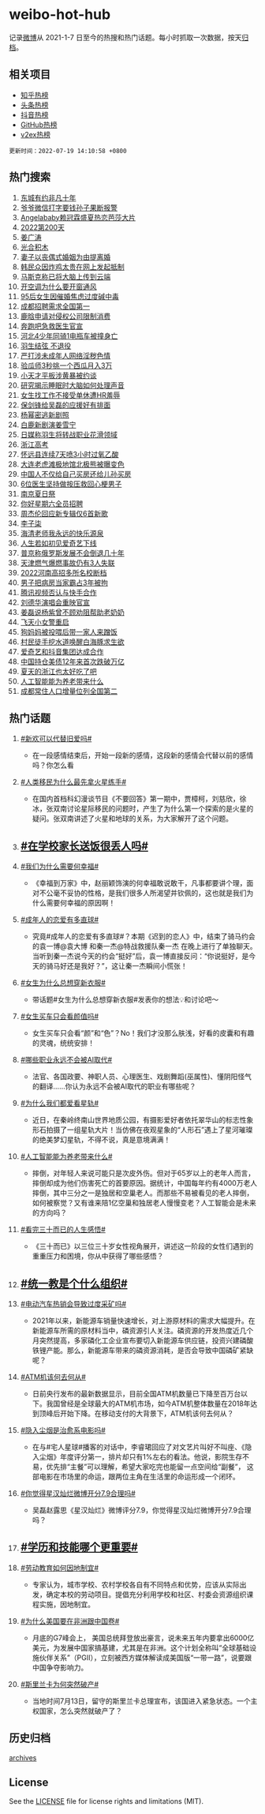 # weibo-hot-hub

记录[微博](https://www.weibo.com)从 2021-1-7 日至今的热搜和热门话题。每小时抓取一次数据，按天[归档](archives)。

## 相关项目

- [知乎热榜](https://github.com/lonnyzhang423/zhihu-hot-hub)
- [头条热榜](https://github.com/lonnyzhang423/toutiao-hot-hub)
- [抖音热榜](https://github.com/lonnyzhang423/douyin-hot-hub)
- [GitHub热榜](https://github.com/lonnyzhang423/github-hot-hub)
- [v2ex热榜](https://github.com/lonnyzhang423/v2ex-hot-hub)


`更新时间：2022-07-19 14:10:58 +0800`

## 热门搜索

1. [东城有约非凡十年](https://m.weibo.cn/search?containerid=100103type%3D1%26t%3D10%26q%3D%23%E4%B8%9C%E5%9F%8E%E6%9C%89%E7%BA%A6%E9%9D%9E%E5%87%A1%E5%8D%81%E5%B9%B4%23&stream_entry_id=51&isnewpage=1&extparam=seat%3D1%26pos%3D0%26cate%3D10103%26filter_type%3Drealtimehot%26dgr%3D0%26c_type%3D51%26display_time%3D1658211052%26pre_seqid%3D16582110528960993519&luicode=10000011&lfid=106003type%253D25%2526t%253D3%2526disable_hot%253D1%2526filter_type%253Drealtimehot)
1. [爷爷微信打字要钱孙子果断报警](https://m.weibo.cn/search?containerid=100103type%3D1%26t%3D10%26q%3D%23%E7%88%B7%E7%88%B7%E5%BE%AE%E4%BF%A1%E6%89%93%E5%AD%97%E8%A6%81%E9%92%B1%E5%AD%99%E5%AD%90%E6%9E%9C%E6%96%AD%E6%8A%A5%E8%AD%A6%23&stream_entry_id=31&isnewpage=1&extparam=seat%3D1%26pos%3D0%26realpos%3D1%26flag%3D2%26dgr%3D0%26c_type%3D31%26lcate%3D5001%26filter_type%3Drealtimehot%26cate%3D0%26display_time%3D1658211052%26pre_seqid%3D16582110528960993519&luicode=10000011&lfid=106003type%253D25%2526t%253D3%2526disable_hot%253D1%2526filter_type%253Drealtimehot)
1. [Angelababy赖冠霖盛夏热恋芭莎大片](https://m.weibo.cn/search?containerid=100103type%3D1%26t%3D10%26q%3DAngelababy%E8%B5%96%E5%86%A0%E9%9C%96%E7%9B%9B%E5%A4%8F%E7%83%AD%E6%81%8B%E8%8A%AD%E8%8E%8E%E5%A4%A7%E7%89%87&stream_entry_id=31&isnewpage=1&extparam=seat%3D1%26pos%3D1%26realpos%3D2%26flag%3D1%26dgr%3D0%26c_type%3D31%26lcate%3D5001%26filter_type%3Drealtimehot%26cate%3D0%26display_time%3D1658211052%26pre_seqid%3D16582110528960993519&luicode=10000011&lfid=106003type%253D25%2526t%253D3%2526disable_hot%253D1%2526filter_type%253Drealtimehot)
1. [2022第200天](https://m.weibo.cn/search?containerid=100103type%3D1%26t%3D10%26q%3D%232022%E7%AC%AC200%E5%A4%A9%23&stream_entry_id=31&isnewpage=1&extparam=seat%3D1%26pos%3D2%26realpos%3D3%26flag%3D16%26dgr%3D0%26c_type%3D31%26lcate%3D5001%26filter_type%3Drealtimehot%26cate%3D0%26display_time%3D1658211052%26pre_seqid%3D16582110528960993519&luicode=10000011&lfid=106003type%253D25%2526t%253D3%2526disable_hot%253D1%2526filter_type%253Drealtimehot)
1. [姜广涛](https://m.weibo.cn/search?containerid=100103type%3D1%26t%3D10%26q%3D%E5%A7%9C%E5%B9%BF%E6%B6%9B&stream_entry_id=31&isnewpage=1&extparam=seat%3D1%26pos%3D3%26realpos%3D4%26flag%3D1%26dgr%3D0%26c_type%3D31%26lcate%3D5001%26filter_type%3Drealtimehot%26cate%3D0%26display_time%3D1658211052%26pre_seqid%3D16582110528960993519&luicode=10000011&lfid=106003type%253D25%2526t%253D3%2526disable_hot%253D1%2526filter_type%253Drealtimehot)
1. [光合积木](https://m.weibo.cn/search?containerid=100103type%3D1%26t%3D10%26q%3D%E5%85%89%E5%90%88%E7%A7%AF%E6%9C%A8&stream_entry_id=31&isnewpage=1&extparam=seat%3D1%26pos%3D4%26realpos%3D5%26flag%3D1%26dgr%3D0%26c_type%3D31%26lcate%3D5001%26filter_type%3Drealtimehot%26cate%3D0%26display_time%3D1658211052%26pre_seqid%3D16582110528960993519&luicode=10000011&lfid=106003type%253D25%2526t%253D3%2526disable_hot%253D1%2526filter_type%253Drealtimehot)
1. [妻子以丧偶式婚姻为由提离婚](https://m.weibo.cn/search?containerid=100103type%3D1%26t%3D10%26q%3D%23%E5%A6%BB%E5%AD%90%E4%BB%A5%E4%B8%A7%E5%81%B6%E5%BC%8F%E5%A9%9A%E5%A7%BB%E4%B8%BA%E7%94%B1%E6%8F%90%E7%A6%BB%E5%A9%9A%23&stream_entry_id=31&isnewpage=1&extparam=seat%3D1%26pos%3D5%26realpos%3D6%26flag%3D0%26dgr%3D0%26c_type%3D31%26lcate%3D5001%26filter_type%3Drealtimehot%26cate%3D0%26display_time%3D1658211052%26pre_seqid%3D16582110528960993519&luicode=10000011&lfid=106003type%253D25%2526t%253D3%2526disable_hot%253D1%2526filter_type%253Drealtimehot)
1. [韩民众因炸鸡太贵在网上发起抵制](https://m.weibo.cn/search?containerid=100103type%3D1%26t%3D10%26q%3D%23%E9%9F%A9%E6%B0%91%E4%BC%97%E5%9B%A0%E7%82%B8%E9%B8%A1%E5%A4%AA%E8%B4%B5%E5%9C%A8%E7%BD%91%E4%B8%8A%E5%8F%91%E8%B5%B7%E6%8A%B5%E5%88%B6%23&stream_entry_id=31&isnewpage=1&extparam=seat%3D1%26pos%3D6%26realpos%3D7%26flag%3D0%26dgr%3D0%26c_type%3D31%26lcate%3D5001%26filter_type%3Drealtimehot%26cate%3D0%26display_time%3D1658211052%26pre_seqid%3D16582110528960993519&luicode=10000011&lfid=106003type%253D25%2526t%253D3%2526disable_hot%253D1%2526filter_type%253Drealtimehot)
1. [马斯克称已将大脑上传到云端](https://m.weibo.cn/search?containerid=100103type%3D1%26t%3D10%26q%3D%23%E9%A9%AC%E6%96%AF%E5%85%8B%E7%A7%B0%E5%B7%B2%E5%B0%86%E5%A4%A7%E8%84%91%E4%B8%8A%E4%BC%A0%E5%88%B0%E4%BA%91%E7%AB%AF%23&stream_entry_id=31&isnewpage=1&extparam=seat%3D1%26pos%3D7%26realpos%3D8%26flag%3D1%26dgr%3D0%26c_type%3D31%26lcate%3D5001%26filter_type%3Drealtimehot%26cate%3D0%26display_time%3D1658211052%26pre_seqid%3D16582110528960993519&luicode=10000011&lfid=106003type%253D25%2526t%253D3%2526disable_hot%253D1%2526filter_type%253Drealtimehot)
1. [开空调为什么要开窗通风](https://m.weibo.cn/search?containerid=100103type%3D1%26t%3D10%26q%3D%23%E5%BC%80%E7%A9%BA%E8%B0%83%E4%B8%BA%E4%BB%80%E4%B9%88%E8%A6%81%E5%BC%80%E7%AA%97%E9%80%9A%E9%A3%8E%23&stream_entry_id=31&isnewpage=1&extparam=seat%3D1%26pos%3D8%26realpos%3D9%26flag%3D0%26dgr%3D0%26c_type%3D31%26lcate%3D5001%26filter_type%3Drealtimehot%26cate%3D0%26display_time%3D1658211052%26pre_seqid%3D16582110528960993519&luicode=10000011&lfid=106003type%253D25%2526t%253D3%2526disable_hot%253D1%2526filter_type%253Drealtimehot)
1. [95后女生因催婚焦虑过度碱中毒](https://m.weibo.cn/search?containerid=100103type%3D1%26t%3D10%26q%3D%2395%E5%90%8E%E5%A5%B3%E7%94%9F%E5%9B%A0%E5%82%AC%E5%A9%9A%E7%84%A6%E8%99%91%E8%BF%87%E5%BA%A6%E7%A2%B1%E4%B8%AD%E6%AF%92%23&stream_entry_id=31&isnewpage=1&extparam=seat%3D1%26pos%3D9%26realpos%3D10%26flag%3D0%26dgr%3D0%26c_type%3D31%26lcate%3D5001%26filter_type%3Drealtimehot%26cate%3D0%26display_time%3D1658211052%26pre_seqid%3D16582110528960993519&luicode=10000011&lfid=106003type%253D25%2526t%253D3%2526disable_hot%253D1%2526filter_type%253Drealtimehot)
1. [成都招聘需求全国第一](https://m.weibo.cn/search?containerid=100103type%3D1%26t%3D10%26q%3D%23%E6%88%90%E9%83%BD%E6%8B%9B%E8%81%98%E9%9C%80%E6%B1%82%E5%85%A8%E5%9B%BD%E7%AC%AC%E4%B8%80%23&stream_entry_id=31&isnewpage=1&extparam=seat%3D1%26pos%3D10%26realpos%3D11%26flag%3D1%26dgr%3D0%26c_type%3D31%26lcate%3D5001%26filter_type%3Drealtimehot%26cate%3D0%26display_time%3D1658211052%26pre_seqid%3D16582110528960993519&luicode=10000011&lfid=106003type%253D25%2526t%253D3%2526disable_hot%253D1%2526filter_type%253Drealtimehot)
1. [鹿晗申请对侵权公司限制消费](https://m.weibo.cn/search?containerid=100103type%3D1%26t%3D10%26q%3D%23%E9%B9%BF%E6%99%97%E7%94%B3%E8%AF%B7%E5%AF%B9%E4%BE%B5%E6%9D%83%E5%85%AC%E5%8F%B8%E9%99%90%E5%88%B6%E6%B6%88%E8%B4%B9%23&stream_entry_id=31&isnewpage=1&extparam=seat%3D1%26pos%3D11%26realpos%3D12%26flag%3D1%26dgr%3D0%26c_type%3D31%26lcate%3D5001%26filter_type%3Drealtimehot%26cate%3D0%26display_time%3D1658211052%26pre_seqid%3D16582110528960993519&luicode=10000011&lfid=106003type%253D25%2526t%253D3%2526disable_hot%253D1%2526filter_type%253Drealtimehot)
1. [奔跑吧急救医生官宣](https://m.weibo.cn/search?containerid=100103type%3D1%26t%3D10%26q%3D%23%E5%A5%94%E8%B7%91%E5%90%A7%E6%80%A5%E6%95%91%E5%8C%BB%E7%94%9F%E5%AE%98%E5%AE%A3%23&stream_entry_id=31&isnewpage=1&extparam=seat%3D1%26pos%3D12%26realpos%3D13%26flag%3D0%26dgr%3D0%26c_type%3D31%26lcate%3D5001%26filter_type%3Drealtimehot%26cate%3D0%26display_time%3D1658211052%26pre_seqid%3D16582110528960993519&luicode=10000011&lfid=106003type%253D25%2526t%253D3%2526disable_hot%253D1%2526filter_type%253Drealtimehot)
1. [河北4少年同骑1电瓶车被撞身亡](https://m.weibo.cn/search?containerid=100103type%3D1%26t%3D10%26q%3D%23%E6%B2%B3%E5%8C%974%E5%B0%91%E5%B9%B4%E5%90%8C%E9%AA%911%E7%94%B5%E7%93%B6%E8%BD%A6%E8%A2%AB%E6%92%9E%E8%BA%AB%E4%BA%A1%23&stream_entry_id=31&isnewpage=1&extparam=seat%3D1%26pos%3D13%26realpos%3D14%26flag%3D0%26dgr%3D0%26c_type%3D31%26lcate%3D5001%26filter_type%3Drealtimehot%26cate%3D0%26display_time%3D1658211052%26pre_seqid%3D16582110528960993519&luicode=10000011&lfid=106003type%253D25%2526t%253D3%2526disable_hot%253D1%2526filter_type%253Drealtimehot)
1. [羽生结弦 不退役](https://m.weibo.cn/search?containerid=100103type%3D1%26t%3D10%26q%3D%E7%BE%BD%E7%94%9F%E7%BB%93%E5%BC%A6+%E4%B8%8D%E9%80%80%E5%BD%B9&stream_entry_id=31&isnewpage=1&extparam=seat%3D1%26pos%3D14%26realpos%3D15%26flag%3D0%26dgr%3D0%26c_type%3D31%26lcate%3D5001%26filter_type%3Drealtimehot%26cate%3D0%26display_time%3D1658211052%26pre_seqid%3D16582110528960993519&luicode=10000011&lfid=106003type%253D25%2526t%253D3%2526disable_hot%253D1%2526filter_type%253Drealtimehot)
1. [严打涉未成年人网络淫秽色情](https://m.weibo.cn/search?containerid=100103type%3D1%26t%3D10%26q%3D%23%E4%B8%A5%E6%89%93%E6%B6%89%E6%9C%AA%E6%88%90%E5%B9%B4%E4%BA%BA%E7%BD%91%E7%BB%9C%E6%B7%AB%E7%A7%BD%E8%89%B2%E6%83%85%23&stream_entry_id=31&isnewpage=1&extparam=seat%3D1%26pos%3D15%26realpos%3D16%26flag%3D1%26dgr%3D0%26c_type%3D31%26lcate%3D5001%26filter_type%3Drealtimehot%26cate%3D0%26display_time%3D1658211052%26pre_seqid%3D16582110528960993519&luicode=10000011&lfid=106003type%253D25%2526t%253D3%2526disable_hot%253D1%2526filter_type%253Drealtimehot)
1. [验瓜师3秒挑一个西瓜月入3万](https://m.weibo.cn/search?containerid=100103type%3D1%26t%3D10%26q%3D%23%E9%AA%8C%E7%93%9C%E5%B8%883%E7%A7%92%E6%8C%91%E4%B8%80%E4%B8%AA%E8%A5%BF%E7%93%9C%E6%9C%88%E5%85%A53%E4%B8%87%23&stream_entry_id=31&isnewpage=1&extparam=seat%3D1%26pos%3D16%26realpos%3D17%26flag%3D0%26dgr%3D0%26c_type%3D31%26lcate%3D5001%26filter_type%3Drealtimehot%26cate%3D0%26display_time%3D1658211052%26pre_seqid%3D16582110528960993519&luicode=10000011&lfid=106003type%253D25%2526t%253D3%2526disable_hot%253D1%2526filter_type%253Drealtimehot)
1. [小天才平板涉黄暴被约谈](https://m.weibo.cn/search?containerid=100103type%3D1%26t%3D10%26q%3D%23%E5%B0%8F%E5%A4%A9%E6%89%8D%E5%B9%B3%E6%9D%BF%E6%B6%89%E9%BB%84%E6%9A%B4%E8%A2%AB%E7%BA%A6%E8%B0%88%23&stream_entry_id=31&isnewpage=1&extparam=seat%3D1%26pos%3D17%26realpos%3D18%26flag%3D0%26dgr%3D0%26c_type%3D31%26lcate%3D5001%26filter_type%3Drealtimehot%26cate%3D0%26display_time%3D1658211052%26pre_seqid%3D16582110528960993519&luicode=10000011&lfid=106003type%253D25%2526t%253D3%2526disable_hot%253D1%2526filter_type%253Drealtimehot)
1. [研究揭示睡眠时大脑如何处理声音](https://m.weibo.cn/search?containerid=100103type%3D1%26t%3D10%26q%3D%23%E7%A0%94%E7%A9%B6%E6%8F%AD%E7%A4%BA%E7%9D%A1%E7%9C%A0%E6%97%B6%E5%A4%A7%E8%84%91%E5%A6%82%E4%BD%95%E5%A4%84%E7%90%86%E5%A3%B0%E9%9F%B3%23&stream_entry_id=31&isnewpage=1&extparam=seat%3D1%26pos%3D18%26realpos%3D19%26flag%3D1%26dgr%3D0%26c_type%3D31%26lcate%3D5001%26filter_type%3Drealtimehot%26cate%3D0%26display_time%3D1658211052%26pre_seqid%3D16582110528960993519&luicode=10000011&lfid=106003type%253D25%2526t%253D3%2526disable_hot%253D1%2526filter_type%253Drealtimehot)
1. [女生找工作不接受单休遭HR羞辱](https://m.weibo.cn/search?containerid=100103type%3D1%26t%3D10%26q%3D%23%E5%A5%B3%E7%94%9F%E6%89%BE%E5%B7%A5%E4%BD%9C%E4%B8%8D%E6%8E%A5%E5%8F%97%E5%8D%95%E4%BC%91%E9%81%ADHR%E7%BE%9E%E8%BE%B1%23&stream_entry_id=31&isnewpage=1&extparam=seat%3D1%26pos%3D19%26realpos%3D20%26flag%3D0%26dgr%3D0%26c_type%3D31%26lcate%3D5001%26filter_type%3Drealtimehot%26cate%3D0%26display_time%3D1658211052%26pre_seqid%3D16582110528960993519&luicode=10000011&lfid=106003type%253D25%2526t%253D3%2526disable_hot%253D1%2526filter_type%253Drealtimehot)
1. [保剑锋给吴磊的应援好有排面](https://m.weibo.cn/search?containerid=100103type%3D1%26t%3D10%26q%3D%23%E4%BF%9D%E5%89%91%E9%94%8B%E7%BB%99%E5%90%B4%E7%A3%8A%E7%9A%84%E5%BA%94%E6%8F%B4%E5%A5%BD%E6%9C%89%E6%8E%92%E9%9D%A2%23&stream_entry_id=31&isnewpage=1&extparam=seat%3D1%26pos%3D20%26realpos%3D21%26flag%3D1%26dgr%3D0%26c_type%3D31%26lcate%3D5001%26filter_type%3Drealtimehot%26cate%3D0%26display_time%3D1658211052%26pre_seqid%3D16582110528960993519&luicode=10000011&lfid=106003type%253D25%2526t%253D3%2526disable_hot%253D1%2526filter_type%253Drealtimehot)
1. [杨幂密逃新剧照](https://m.weibo.cn/search?containerid=100103type%3D1%26t%3D10%26q%3D%23%E6%9D%A8%E5%B9%82%E5%AF%86%E9%80%83%E6%96%B0%E5%89%A7%E7%85%A7%23&stream_entry_id=31&isnewpage=1&extparam=seat%3D1%26pos%3D21%26realpos%3D22%26flag%3D1%26dgr%3D0%26c_type%3D31%26lcate%3D5001%26filter_type%3Drealtimehot%26cate%3D0%26display_time%3D1658211052%26pre_seqid%3D16582110528960993519&luicode=10000011&lfid=106003type%253D25%2526t%253D3%2526disable_hot%253D1%2526filter_type%253Drealtimehot)
1. [白鹿新剧演姜雪宁](https://m.weibo.cn/search?containerid=100103type%3D1%26t%3D10%26q%3D%23%E7%99%BD%E9%B9%BF%E6%96%B0%E5%89%A7%E6%BC%94%E5%A7%9C%E9%9B%AA%E5%AE%81%23&stream_entry_id=31&isnewpage=1&extparam=seat%3D1%26pos%3D22%26realpos%3D23%26flag%3D0%26dgr%3D0%26c_type%3D31%26lcate%3D5001%26filter_type%3Drealtimehot%26cate%3D0%26display_time%3D1658211052%26pre_seqid%3D16582110528960993519&luicode=10000011&lfid=106003type%253D25%2526t%253D3%2526disable_hot%253D1%2526filter_type%253Drealtimehot)
1. [日媒称羽生将转战职业花滑领域](https://m.weibo.cn/search?containerid=100103type%3D1%26t%3D10%26q%3D%23%E6%97%A5%E5%AA%92%E7%A7%B0%E7%BE%BD%E7%94%9F%E5%B0%86%E8%BD%AC%E6%88%98%E8%81%8C%E4%B8%9A%E8%8A%B1%E6%BB%91%E9%A2%86%E5%9F%9F%23&stream_entry_id=31&isnewpage=1&extparam=seat%3D1%26pos%3D23%26realpos%3D24%26flag%3D0%26dgr%3D0%26c_type%3D31%26lcate%3D5001%26filter_type%3Drealtimehot%26cate%3D0%26display_time%3D1658211052%26pre_seqid%3D16582110528960993519&luicode=10000011&lfid=106003type%253D25%2526t%253D3%2526disable_hot%253D1%2526filter_type%253Drealtimehot)
1. [浙江高考](https://m.weibo.cn/search?containerid=100103type%3D1%26t%3D10%26q%3D%E6%B5%99%E6%B1%9F%E9%AB%98%E8%80%83&stream_entry_id=31&isnewpage=1&extparam=seat%3D1%26pos%3D24%26realpos%3D25%26flag%3D0%26dgr%3D0%26c_type%3D31%26lcate%3D5001%26filter_type%3Drealtimehot%26cate%3D0%26display_time%3D1658211052%26pre_seqid%3D16582110528960993519&luicode=10000011&lfid=106003type%253D25%2526t%253D3%2526disable_hot%253D1%2526filter_type%253Drealtimehot)
1. [怀远县连续7天喷3小时过氧乙酸](https://m.weibo.cn/search?containerid=100103type%3D1%26t%3D10%26q%3D%23%E6%80%80%E8%BF%9C%E5%8E%BF%E8%BF%9E%E7%BB%AD7%E5%A4%A9%E5%96%B73%E5%B0%8F%E6%97%B6%E8%BF%87%E6%B0%A7%E4%B9%99%E9%85%B8%23&stream_entry_id=31&isnewpage=1&extparam=seat%3D1%26pos%3D25%26realpos%3D26%26flag%3D0%26dgr%3D0%26c_type%3D31%26lcate%3D5001%26filter_type%3Drealtimehot%26cate%3D0%26display_time%3D1658211052%26pre_seqid%3D16582110528960993519&luicode=10000011&lfid=106003type%253D25%2526t%253D3%2526disable_hot%253D1%2526filter_type%253Drealtimehot)
1. [大连老虎滩极地馆北极熊被曝变色](https://m.weibo.cn/search?containerid=100103type%3D1%26t%3D10%26q%3D%23%E5%A4%A7%E8%BF%9E%E8%80%81%E8%99%8E%E6%BB%A9%E6%9E%81%E5%9C%B0%E9%A6%86%E5%8C%97%E6%9E%81%E7%86%8A%E8%A2%AB%E6%9B%9D%E5%8F%98%E8%89%B2%23&stream_entry_id=31&isnewpage=1&extparam=seat%3D1%26pos%3D26%26realpos%3D27%26flag%3D1%26dgr%3D0%26c_type%3D31%26lcate%3D5001%26filter_type%3Drealtimehot%26cate%3D0%26display_time%3D1658211052%26pre_seqid%3D16582110528960993519&luicode=10000011&lfid=106003type%253D25%2526t%253D3%2526disable_hot%253D1%2526filter_type%253Drealtimehot)
1. [中国人不仅给自己买房还给儿孙买房](https://m.weibo.cn/search?containerid=100103type%3D1%26t%3D10%26q%3D%23%E4%B8%AD%E5%9B%BD%E4%BA%BA%E4%B8%8D%E4%BB%85%E7%BB%99%E8%87%AA%E5%B7%B1%E4%B9%B0%E6%88%BF%E8%BF%98%E7%BB%99%E5%84%BF%E5%AD%99%E4%B9%B0%E6%88%BF%23&stream_entry_id=31&isnewpage=1&extparam=seat%3D1%26pos%3D27%26realpos%3D28%26flag%3D0%26dgr%3D0%26c_type%3D31%26lcate%3D5001%26filter_type%3Drealtimehot%26cate%3D0%26display_time%3D1658211052%26pre_seqid%3D16582110528960993519&luicode=10000011&lfid=106003type%253D25%2526t%253D3%2526disable_hot%253D1%2526filter_type%253Drealtimehot)
1. [6位医生坚持做按压救回心梗男子](https://m.weibo.cn/search?containerid=100103type%3D1%26t%3D10%26q%3D%236%E4%BD%8D%E5%8C%BB%E7%94%9F%E5%9D%9A%E6%8C%81%E5%81%9A%E6%8C%89%E5%8E%8B%E6%95%91%E5%9B%9E%E5%BF%83%E6%A2%97%E7%94%B7%E5%AD%90%23&stream_entry_id=31&isnewpage=1&extparam=seat%3D1%26pos%3D28%26realpos%3D29%26flag%3D1%26dgr%3D0%26c_type%3D31%26lcate%3D5001%26filter_type%3Drealtimehot%26cate%3D0%26display_time%3D1658211052%26pre_seqid%3D16582110528960993519&luicode=10000011&lfid=106003type%253D25%2526t%253D3%2526disable_hot%253D1%2526filter_type%253Drealtimehot)
1. [南京夏日祭](https://m.weibo.cn/search?containerid=100103type%3D1%26t%3D10%26q%3D%E5%8D%97%E4%BA%AC%E5%A4%8F%E6%97%A5%E7%A5%AD&stream_entry_id=31&isnewpage=1&extparam=seat%3D1%26pos%3D29%26realpos%3D30%26flag%3D0%26dgr%3D0%26c_type%3D31%26lcate%3D5001%26filter_type%3Drealtimehot%26cate%3D0%26display_time%3D1658211052%26pre_seqid%3D16582110528960993519&luicode=10000011&lfid=106003type%253D25%2526t%253D3%2526disable_hot%253D1%2526filter_type%253Drealtimehot)
1. [你好星期六全员招聘](https://m.weibo.cn/search?containerid=100103type%3D1%26t%3D10%26q%3D%23%E4%BD%A0%E5%A5%BD%E6%98%9F%E6%9C%9F%E5%85%AD%E5%85%A8%E5%91%98%E6%8B%9B%E8%81%98%23&stream_entry_id=31&isnewpage=1&extparam=seat%3D1%26pos%3D30%26realpos%3D31%26flag%3D1%26dgr%3D0%26c_type%3D31%26lcate%3D5001%26filter_type%3Drealtimehot%26cate%3D0%26display_time%3D1658211052%26pre_seqid%3D16582110528960993519&luicode=10000011&lfid=106003type%253D25%2526t%253D3%2526disable_hot%253D1%2526filter_type%253Drealtimehot)
1. [周杰伦回应新专辑仅6首新歌](https://m.weibo.cn/search?containerid=100103type%3D1%26t%3D10%26q%3D%23%E5%91%A8%E6%9D%B0%E4%BC%A6%E5%9B%9E%E5%BA%94%E6%96%B0%E4%B8%93%E8%BE%91%E4%BB%856%E9%A6%96%E6%96%B0%E6%AD%8C%23&stream_entry_id=31&isnewpage=1&extparam=seat%3D1%26pos%3D31%26realpos%3D32%26flag%3D0%26dgr%3D0%26c_type%3D31%26lcate%3D5001%26filter_type%3Drealtimehot%26cate%3D0%26display_time%3D1658211052%26pre_seqid%3D16582110528960993519&luicode=10000011&lfid=106003type%253D25%2526t%253D3%2526disable_hot%253D1%2526filter_type%253Drealtimehot)
1. [李子柒](https://m.weibo.cn/search?containerid=100103type%3D1%26t%3D10%26q%3D%E6%9D%8E%E5%AD%90%E6%9F%92&stream_entry_id=31&isnewpage=1&extparam=seat%3D1%26pos%3D32%26realpos%3D33%26flag%3D0%26dgr%3D0%26c_type%3D31%26lcate%3D5001%26filter_type%3Drealtimehot%26cate%3D0%26display_time%3D1658211052%26pre_seqid%3D16582110528960993519&luicode=10000011&lfid=106003type%253D25%2526t%253D3%2526disable_hot%253D1%2526filter_type%253Drealtimehot)
1. [海清老师我永远的快乐源泉](https://m.weibo.cn/search?containerid=100103type%3D1%26t%3D10%26q%3D%23%E6%B5%B7%E6%B8%85%E8%80%81%E5%B8%88%E6%88%91%E6%B0%B8%E8%BF%9C%E7%9A%84%E5%BF%AB%E4%B9%90%E6%BA%90%E6%B3%89%23&stream_entry_id=31&isnewpage=1&extparam=seat%3D1%26pos%3D33%26realpos%3D34%26flag%3D0%26dgr%3D0%26c_type%3D31%26lcate%3D5001%26filter_type%3Drealtimehot%26cate%3D0%26display_time%3D1658211052%26pre_seqid%3D16582110528960993519&luicode=10000011&lfid=106003type%253D25%2526t%253D3%2526disable_hot%253D1%2526filter_type%253Drealtimehot)
1. [人生若如初见爱奇艺下线](https://m.weibo.cn/search?containerid=100103type%3D1%26t%3D10%26q%3D%23%E4%BA%BA%E7%94%9F%E8%8B%A5%E5%A6%82%E5%88%9D%E8%A7%81%E7%88%B1%E5%A5%87%E8%89%BA%E4%B8%8B%E7%BA%BF%23&stream_entry_id=31&isnewpage=1&extparam=seat%3D1%26pos%3D34%26realpos%3D35%26flag%3D0%26dgr%3D0%26c_type%3D31%26lcate%3D5001%26filter_type%3Drealtimehot%26cate%3D0%26display_time%3D1658211052%26pre_seqid%3D16582110528960993519&luicode=10000011&lfid=106003type%253D25%2526t%253D3%2526disable_hot%253D1%2526filter_type%253Drealtimehot)
1. [普京称俄罗斯发展不会倒退几十年](https://m.weibo.cn/search?containerid=100103type%3D1%26t%3D10%26q%3D%23%E6%99%AE%E4%BA%AC%E7%A7%B0%E4%BF%84%E7%BD%97%E6%96%AF%E5%8F%91%E5%B1%95%E4%B8%8D%E4%BC%9A%E5%80%92%E9%80%80%E5%87%A0%E5%8D%81%E5%B9%B4%23&stream_entry_id=31&isnewpage=1&extparam=seat%3D1%26pos%3D35%26realpos%3D36%26flag%3D1%26dgr%3D0%26c_type%3D31%26lcate%3D5001%26filter_type%3Drealtimehot%26cate%3D0%26display_time%3D1658211052%26pre_seqid%3D16582110528960993519&luicode=10000011&lfid=106003type%253D25%2526t%253D3%2526disable_hot%253D1%2526filter_type%253Drealtimehot)
1. [天津燃气爆燃事故仍有3人失联](https://m.weibo.cn/search?containerid=100103type%3D1%26t%3D10%26q%3D%23%E5%A4%A9%E6%B4%A5%E7%87%83%E6%B0%94%E7%88%86%E7%87%83%E4%BA%8B%E6%95%85%E4%BB%8D%E6%9C%893%E4%BA%BA%E5%A4%B1%E8%81%94%23&stream_entry_id=31&isnewpage=1&extparam=seat%3D1%26pos%3D36%26realpos%3D37%26flag%3D1%26dgr%3D0%26c_type%3D31%26lcate%3D5001%26filter_type%3Drealtimehot%26cate%3D0%26display_time%3D1658211052%26pre_seqid%3D16582110528960993519&luicode=10000011&lfid=106003type%253D25%2526t%253D3%2526disable_hot%253D1%2526filter_type%253Drealtimehot)
1. [2022河南高招多所名校断档](https://m.weibo.cn/search?containerid=100103type%3D1%26t%3D10%26q%3D%232022%E6%B2%B3%E5%8D%97%E9%AB%98%E6%8B%9B%E5%A4%9A%E6%89%80%E5%90%8D%E6%A0%A1%E6%96%AD%E6%A1%A3%23&stream_entry_id=31&isnewpage=1&extparam=seat%3D1%26pos%3D37%26realpos%3D38%26flag%3D1%26dgr%3D0%26c_type%3D31%26lcate%3D5001%26filter_type%3Drealtimehot%26cate%3D0%26display_time%3D1658211052%26pre_seqid%3D16582110528960993519&luicode=10000011&lfid=106003type%253D25%2526t%253D3%2526disable_hot%253D1%2526filter_type%253Drealtimehot)
1. [男子把病房当家霸占3年被拘](https://m.weibo.cn/search?containerid=100103type%3D1%26t%3D10%26q%3D%23%E7%94%B7%E5%AD%90%E6%8A%8A%E7%97%85%E6%88%BF%E5%BD%93%E5%AE%B6%E9%9C%B8%E5%8D%A03%E5%B9%B4%E8%A2%AB%E6%8B%98%23&stream_entry_id=31&isnewpage=1&extparam=seat%3D1%26pos%3D38%26realpos%3D39%26flag%3D0%26dgr%3D0%26c_type%3D31%26lcate%3D5001%26filter_type%3Drealtimehot%26cate%3D0%26display_time%3D1658211052%26pre_seqid%3D16582110528960993519&luicode=10000011&lfid=106003type%253D25%2526t%253D3%2526disable_hot%253D1%2526filter_type%253Drealtimehot)
1. [腾讯视频否认与快手合作](https://m.weibo.cn/search?containerid=100103type%3D1%26t%3D10%26q%3D%23%E8%85%BE%E8%AE%AF%E8%A7%86%E9%A2%91%E5%90%A6%E8%AE%A4%E4%B8%8E%E5%BF%AB%E6%89%8B%E5%90%88%E4%BD%9C%23&stream_entry_id=31&isnewpage=1&extparam=seat%3D1%26pos%3D39%26realpos%3D40%26flag%3D1%26dgr%3D0%26c_type%3D31%26lcate%3D5001%26filter_type%3Drealtimehot%26cate%3D0%26display_time%3D1658211052%26pre_seqid%3D16582110528960993519&luicode=10000011&lfid=106003type%253D25%2526t%253D3%2526disable_hot%253D1%2526filter_type%253Drealtimehot)
1. [刘德华演唱会重映官宣](https://m.weibo.cn/search?containerid=100103type%3D1%26t%3D10%26q%3D%23%E5%88%98%E5%BE%B7%E5%8D%8E%E6%BC%94%E5%94%B1%E4%BC%9A%E9%87%8D%E6%98%A0%E5%AE%98%E5%AE%A3%23&stream_entry_id=31&isnewpage=1&extparam=seat%3D1%26pos%3D40%26realpos%3D41%26flag%3D1%26dgr%3D0%26c_type%3D31%26lcate%3D5001%26filter_type%3Drealtimehot%26cate%3D0%26display_time%3D1658211052%26pre_seqid%3D16582110528960993519&luicode=10000011&lfid=106003type%253D25%2526t%253D3%2526disable_hot%253D1%2526filter_type%253Drealtimehot)
1. [姜磊说杨紫曾不顾劝阻帮助老奶奶](https://m.weibo.cn/search?containerid=100103type%3D1%26t%3D10%26q%3D%23%E5%A7%9C%E7%A3%8A%E8%AF%B4%E6%9D%A8%E7%B4%AB%E6%9B%BE%E4%B8%8D%E9%A1%BE%E5%8A%9D%E9%98%BB%E5%B8%AE%E5%8A%A9%E8%80%81%E5%A5%B6%E5%A5%B6%23&stream_entry_id=31&isnewpage=1&extparam=seat%3D1%26pos%3D41%26realpos%3D42%26flag%3D0%26dgr%3D0%26c_type%3D31%26lcate%3D5001%26filter_type%3Drealtimehot%26cate%3D0%26display_time%3D1658211052%26pre_seqid%3D16582110528960993519&luicode=10000011&lfid=106003type%253D25%2526t%253D3%2526disable_hot%253D1%2526filter_type%253Drealtimehot)
1. [飞天小女警重启](https://m.weibo.cn/search?containerid=100103type%3D1%26t%3D10%26q%3D%23%E9%A3%9E%E5%A4%A9%E5%B0%8F%E5%A5%B3%E8%AD%A6%E9%87%8D%E5%90%AF%23&stream_entry_id=31&isnewpage=1&extparam=seat%3D1%26pos%3D42%26realpos%3D43%26flag%3D0%26dgr%3D0%26c_type%3D31%26lcate%3D5001%26filter_type%3Drealtimehot%26cate%3D0%26display_time%3D1658211052%26pre_seqid%3D16582110528960993519&luicode=10000011&lfid=106003type%253D25%2526t%253D3%2526disable_hot%253D1%2526filter_type%253Drealtimehot)
1. [狗妈妈被投喂后带一家人来蹭饭](https://m.weibo.cn/search?containerid=100103type%3D1%26t%3D10%26q%3D%23%E7%8B%97%E5%A6%88%E5%A6%88%E8%A2%AB%E6%8A%95%E5%96%82%E5%90%8E%E5%B8%A6%E4%B8%80%E5%AE%B6%E4%BA%BA%E6%9D%A5%E8%B9%AD%E9%A5%AD%23&stream_entry_id=31&isnewpage=1&extparam=seat%3D1%26pos%3D43%26realpos%3D44%26flag%3D0%26dgr%3D0%26c_type%3D31%26lcate%3D5001%26filter_type%3Drealtimehot%26cate%3D0%26display_time%3D1658211052%26pre_seqid%3D16582110528960993519&luicode=10000011&lfid=106003type%253D25%2526t%253D3%2526disable_hot%253D1%2526filter_type%253Drealtimehot)
1. [村民徒手挖水道唤醒白海豚求生欲](https://m.weibo.cn/search?containerid=100103type%3D1%26t%3D10%26q%3D%23%E6%9D%91%E6%B0%91%E5%BE%92%E6%89%8B%E6%8C%96%E6%B0%B4%E9%81%93%E5%94%A4%E9%86%92%E7%99%BD%E6%B5%B7%E8%B1%9A%E6%B1%82%E7%94%9F%E6%AC%B2%23&stream_entry_id=31&isnewpage=1&extparam=seat%3D1%26pos%3D44%26realpos%3D45%26flag%3D0%26dgr%3D0%26c_type%3D31%26lcate%3D5001%26filter_type%3Drealtimehot%26cate%3D0%26display_time%3D1658211052%26pre_seqid%3D16582110528960993519&luicode=10000011&lfid=106003type%253D25%2526t%253D3%2526disable_hot%253D1%2526filter_type%253Drealtimehot)
1. [爱奇艺和抖音集团达成合作](https://m.weibo.cn/search?containerid=100103type%3D1%26t%3D10%26q%3D%23%E7%88%B1%E5%A5%87%E8%89%BA%E5%92%8C%E6%8A%96%E9%9F%B3%E9%9B%86%E5%9B%A2%E8%BE%BE%E6%88%90%E5%90%88%E4%BD%9C%23&stream_entry_id=31&isnewpage=1&extparam=seat%3D1%26pos%3D45%26realpos%3D46%26flag%3D0%26dgr%3D0%26c_type%3D31%26lcate%3D5001%26filter_type%3Drealtimehot%26cate%3D0%26display_time%3D1658211052%26pre_seqid%3D16582110528960993519&luicode=10000011&lfid=106003type%253D25%2526t%253D3%2526disable_hot%253D1%2526filter_type%253Drealtimehot)
1. [中国持仓美债12年来首次跌破万亿](https://m.weibo.cn/search?containerid=100103type%3D1%26t%3D10%26q%3D%23%E4%B8%AD%E5%9B%BD%E6%8C%81%E4%BB%93%E7%BE%8E%E5%80%BA12%E5%B9%B4%E6%9D%A5%E9%A6%96%E6%AC%A1%E8%B7%8C%E7%A0%B4%E4%B8%87%E4%BA%BF%23&stream_entry_id=31&isnewpage=1&extparam=seat%3D1%26pos%3D46%26realpos%3D47%26flag%3D0%26dgr%3D0%26c_type%3D31%26lcate%3D5001%26filter_type%3Drealtimehot%26cate%3D0%26display_time%3D1658211052%26pre_seqid%3D16582110528960993519&luicode=10000011&lfid=106003type%253D25%2526t%253D3%2526disable_hot%253D1%2526filter_type%253Drealtimehot)
1. [夏天的浙江也太好吃了吧](https://m.weibo.cn/search?containerid=100103type%3D1%26t%3D10%26q%3D%23%E5%A4%8F%E5%A4%A9%E7%9A%84%E6%B5%99%E6%B1%9F%E4%B9%9F%E5%A4%AA%E5%A5%BD%E5%90%83%E4%BA%86%E5%90%A7%23&stream_entry_id=31&isnewpage=1&extparam=seat%3D1%26pos%3D47%26realpos%3D48%26flag%3D1%26dgr%3D0%26c_type%3D31%26lcate%3D5001%26filter_type%3Drealtimehot%26cate%3D0%26display_time%3D1658211052%26pre_seqid%3D16582110528960993519&luicode=10000011&lfid=106003type%253D25%2526t%253D3%2526disable_hot%253D1%2526filter_type%253Drealtimehot)
1. [人工智能能为养老带来什么](https://m.weibo.cn/search?containerid=100103type%3D1%26t%3D10%26q%3D%23%E4%BA%BA%E5%B7%A5%E6%99%BA%E8%83%BD%E8%83%BD%E4%B8%BA%E5%85%BB%E8%80%81%E5%B8%A6%E6%9D%A5%E4%BB%80%E4%B9%88%23&stream_entry_id=31&isnewpage=1&extparam=seat%3D1%26pos%3D48%26realpos%3D49%26flag%3D1%26dgr%3D0%26c_type%3D31%26lcate%3D5001%26filter_type%3Drealtimehot%26cate%3D0%26display_time%3D1658211052%26pre_seqid%3D16582110528960993519&luicode=10000011&lfid=106003type%253D25%2526t%253D3%2526disable_hot%253D1%2526filter_type%253Drealtimehot)
1. [成都常住人口增量位列全国第二](https://m.weibo.cn/search?containerid=100103type%3D1%26t%3D10%26q%3D%23%E6%88%90%E9%83%BD%E5%B8%B8%E4%BD%8F%E4%BA%BA%E5%8F%A3%E5%A2%9E%E9%87%8F%E4%BD%8D%E5%88%97%E5%85%A8%E5%9B%BD%E7%AC%AC%E4%BA%8C%23&stream_entry_id=31&isnewpage=1&extparam=seat%3D1%26pos%3D49%26realpos%3D50%26flag%3D1%26dgr%3D0%26c_type%3D31%26lcate%3D5001%26filter_type%3Drealtimehot%26cate%3D0%26display_time%3D1658211052%26pre_seqid%3D16582110528960993519&luicode=10000011&lfid=106003type%253D25%2526t%253D3%2526disable_hot%253D1%2526filter_type%253Drealtimehot)

## 热门话题

1. [#新欢可以代替旧爱吗#](https://m.weibo.cn/search?containerid=231522type%3D1%26t%3D10%26q%3D%23%E6%96%B0%E6%AC%A2%E5%8F%AF%E4%BB%A5%E4%BB%A3%E6%9B%BF%E6%97%A7%E7%88%B1%E5%90%97%23&stream_entry_id=128&isnewpage=1&extparam=seat%3D1%26unitid%3D1658147472763%26pos%3D1-0-0%26lcate%3D5004%26cate%3D5004%26dgr%3D0%26c_type%3D128%26display_time%3D1658211058%26pre_seqid%3D16582110583350227846293&luicode=10000011&lfid=231648_-_4)
    - 在一段感情结束后，开始一段新的感情，这段新的感情会代替以前的感情吗？你怎么看

1. [#人类移民为什么最先拿火星练手#](https://m.weibo.cn/search?containerid=231522type%3D1%26t%3D10%26q%3D%23%E4%BA%BA%E7%B1%BB%E7%A7%BB%E6%B0%91%E4%B8%BA%E4%BB%80%E4%B9%88%E6%9C%80%E5%85%88%E6%8B%BF%E7%81%AB%E6%98%9F%E7%BB%83%E6%89%8B%23&stream_entry_id=128&isnewpage=1&extparam=seat%3D1%26unitid%3D1658161273467%26pos%3D1-0-1%26lcate%3D5004%26cate%3D5004%26dgr%3D0%26c_type%3D128%26display_time%3D1658211058%26pre_seqid%3D16582110583350227846293&luicode=10000011&lfid=231648_-_4)
    - 在国内首档科幻漫谈节目《不要回答》第一期中，贾樟柯，刘慈欣，徐冰，张双南讨论星际移民的问题时，产生了为什么第一个探索的是火星的疑问。张双南讲述了火星和地球的关系，为大家解开了这个问题。

1. [#在学校家长送饭很丢人吗#](https://m.weibo.cn/search?containerid=231522type%3D1%26t%3D10%26q%3D%23%E5%9C%A8%E5%AD%A6%E6%A0%A1%E5%AE%B6%E9%95%BF%E9%80%81%E9%A5%AD%E5%BE%88%E4%B8%A2%E4%BA%BA%E5%90%97%23&stream_entry_id=128&isnewpage=1&extparam=seat%3D1%26unitid%3Dm1658210736%26pos%3D1-0-2%26lcate%3D5004%26cate%3D5004%26dgr%3D0%26c_type%3D128%26display_time%3D1658211058%26pre_seqid%3D16582110583350227846293&luicode=10000011&lfid=231648_-_4)
    - 

1. [#我们为什么需要何幸福#](https://m.weibo.cn/search?containerid=231522type%3D1%26t%3D10%26q%3D%23%E6%88%91%E4%BB%AC%E4%B8%BA%E4%BB%80%E4%B9%88%E9%9C%80%E8%A6%81%E4%BD%95%E5%B9%B8%E7%A6%8F%23&stream_entry_id=128&isnewpage=1&extparam=seat%3D1%26unitid%3D1658142669724%26pos%3D1-0-3%26lcate%3D5004%26cate%3D5004%26dgr%3D0%26c_type%3D128%26display_time%3D1658211058%26pre_seqid%3D16582110583350227846293&luicode=10000011&lfid=231648_-_4)
    - 《幸福到万家》中，赵丽颖饰演的何幸福敢说敢干，凡事都要讲个理，面对不公毫不妥协的性格，是我们很多人所渴望并钦佩的，这也就是我们为什么需要何幸福的原因啊！

1. [#成年人的恋爱有多直球#](https://m.weibo.cn/search?containerid=231522type%3D1%26t%3D10%26q%3D%23%E6%88%90%E5%B9%B4%E4%BA%BA%E7%9A%84%E6%81%8B%E7%88%B1%E6%9C%89%E5%A4%9A%E7%9B%B4%E7%90%83%23&stream_entry_id=128&isnewpage=1&extparam=seat%3D1%26unitid%3D1658044254438%26pos%3D1-0-4%26lcate%3D5004%26cate%3D5004%26dgr%3D0%26c_type%3D128%26display_time%3D1658211058%26pre_seqid%3D16582110583350227846293&luicode=10000011&lfid=231648_-_4)
    - 究竟#成年人的恋爱有多直球#？本期《迟到的恋人》中，结束了骑马约会的袁一博@袁大博 和秦一杰@特战救援队秦一杰 在晚上进行了单独聊天。当听到秦一杰说今天的约会“挺好”后，袁一博直接反问：“你说挺好，是今天的骑马好还是我好？”，这让秦一杰瞬间小慌张！

1. [#女生为什么总想穿新衣服#](https://m.weibo.cn/search?containerid=231522type%3D1%26t%3D10%26q%3D%23%E5%A5%B3%E7%94%9F%E4%B8%BA%E4%BB%80%E4%B9%88%E6%80%BB%E6%83%B3%E7%A9%BF%E6%96%B0%E8%A1%A3%E6%9C%8D%23&stream_entry_id=128&isnewpage=1&extparam=seat%3D1%26unitid%3Dm1658210712%26pos%3D1-0-5%26lcate%3D5004%26cate%3D5004%26dgr%3D0%26c_type%3D128%26display_time%3D1658211058%26pre_seqid%3D16582110583350227846293&luicode=10000011&lfid=231648_-_4)
    - 带话题#女生为什么总想穿新衣服#发表你的想法💡和讨论吧～

1. [#女生买车只会看颜值吗#](https://m.weibo.cn/search?containerid=231522type%3D1%26t%3D10%26q%3D%23%E5%A5%B3%E7%94%9F%E4%B9%B0%E8%BD%A6%E5%8F%AA%E4%BC%9A%E7%9C%8B%E9%A2%9C%E5%80%BC%E5%90%97%23&stream_entry_id=128&isnewpage=1&extparam=seat%3D1%26unitid%3Dm1658210706%26pos%3D1-0-6%26lcate%3D5004%26cate%3D5004%26dgr%3D0%26c_type%3D128%26display_time%3D1658211058%26pre_seqid%3D16582110583350227846293&luicode=10000011&lfid=231648_-_4)
    - 女生买车只会看“颜”和“色”？No！我们才没那么肤浅，好看的皮囊和有趣的灵魂，统统安排！

1. [#哪些职业永远不会被AI取代#](https://m.weibo.cn/search?containerid=231522type%3D1%26t%3D10%26q%3D%23%E5%93%AA%E4%BA%9B%E8%81%8C%E4%B8%9A%E6%B0%B8%E8%BF%9C%E4%B8%8D%E4%BC%9A%E8%A2%ABAI%E5%8F%96%E4%BB%A3%23&stream_entry_id=128&isnewpage=1&extparam=seat%3D1%26unitid%3Dm1658210737%26pos%3D1-0-7%26lcate%3D5004%26cate%3D5004%26dgr%3D0%26c_type%3D128%26display_time%3D1658211058%26pre_seqid%3D16582110583350227846293&luicode=10000011&lfid=231648_-_4)
    - 法官、各国政要、神职人员、心理医生、戏剧舞蹈(巫属性)、懂阴阳怪气的翻译……你认为永远不会被AI取代的职业有哪些呢？

1. [#为什么我们都爱看星轨#](https://m.weibo.cn/search?containerid=231522type%3D1%26t%3D10%26q%3D%23%E4%B8%BA%E4%BB%80%E4%B9%88%E6%88%91%E4%BB%AC%E9%83%BD%E7%88%B1%E7%9C%8B%E6%98%9F%E8%BD%A8%23&stream_entry_id=128&isnewpage=1&extparam=seat%3D1%26unitid%3D1658145061392%26pos%3D1-0-8%26lcate%3D5004%26cate%3D5004%26dgr%3D0%26c_type%3D128%26display_time%3D1658211058%26pre_seqid%3D16582110583350227846293&luicode=10000011&lfid=231648_-_4)
    - 近日，在秦岭终南山世界地质公园，有摄影爱好者依托翠华山的标志性象形石拍摄了一组星轨大片！当仿佛在夜观星象的“人形石”遇上了星河璀璨的绝美梦幻星轨，不得不说，真是意境满满！

1. [#人工智能能为养老带来什么#](https://m.weibo.cn/search?containerid=231522type%3D1%26t%3D10%26q%3D%23%E4%BA%BA%E5%B7%A5%E6%99%BA%E8%83%BD%E8%83%BD%E4%B8%BA%E5%85%BB%E8%80%81%E5%B8%A6%E6%9D%A5%E4%BB%80%E4%B9%88%23&stream_entry_id=128&isnewpage=1&extparam=seat%3D1%26unitid%3D1658208985992%26pos%3D1-0-9%26lcate%3D5004%26cate%3D5004%26dgr%3D0%26c_type%3D128%26display_time%3D1658211058%26pre_seqid%3D16582110583350227846293&luicode=10000011&lfid=231648_-_4)
    - 摔倒，对年轻人来说可能只是次皮外伤。但对于65岁以上的老年人而言，摔倒却成为他们伤害死亡的首要原因。据统计，中国每年约有4000万老人摔倒，其中三分之一是独居和空巢老人。而那些不易被看见的老人摔倒，如何被察觉？又有谁来陪1亿空巢和独居老人慢慢变老？人工智能会是未来的方向吗？

1. [#看完三十而已的人生感悟#](https://m.weibo.cn/search?containerid=231522type%3D1%26t%3D10%26q%3D%23%E7%9C%8B%E5%AE%8C%E4%B8%89%E5%8D%81%E8%80%8C%E5%B7%B2%E7%9A%84%E4%BA%BA%E7%94%9F%E6%84%9F%E6%82%9F%23&stream_entry_id=128&isnewpage=1&extparam=seat%3D1%26unitid%3D1658038862521%26pos%3D1-0-10%26lcate%3D5004%26cate%3D5004%26dgr%3D0%26c_type%3D128%26display_time%3D1658211058%26pre_seqid%3D16582110583350227846293&luicode=10000011&lfid=231648_-_4)
    - 《三十而已》以三位三十岁女性视角展开，讲述这一阶段的女性们遇到的重重压力和困境，你从中获得了哪些感悟？

1. [#统一教是个什么组织#](https://m.weibo.cn/search?containerid=231522type%3D1%26t%3D10%26q%3D%23%E7%BB%9F%E4%B8%80%E6%95%99%E6%98%AF%E4%B8%AA%E4%BB%80%E4%B9%88%E7%BB%84%E7%BB%87%23&stream_entry_id=128&isnewpage=1&extparam=seat%3D1%26unitid%3Dm1658210714%26pos%3D1-0-11%26lcate%3D5004%26cate%3D5004%26dgr%3D0%26c_type%3D128%26display_time%3D1658211058%26pre_seqid%3D16582110583350227846293&luicode=10000011&lfid=231648_-_4)
    - 

1. [#电动汽车热销会导致过度采矿吗#](https://m.weibo.cn/search?containerid=231522type%3D1%26t%3D10%26q%3D%23%E7%94%B5%E5%8A%A8%E6%B1%BD%E8%BD%A6%E7%83%AD%E9%94%80%E4%BC%9A%E5%AF%BC%E8%87%B4%E8%BF%87%E5%BA%A6%E9%87%87%E7%9F%BF%E5%90%97%23&stream_entry_id=128&isnewpage=1&extparam=seat%3D1%26unitid%3D1658207191064%26pos%3D1-0-12%26lcate%3D5004%26cate%3D5004%26dgr%3D0%26c_type%3D128%26display_time%3D1658211058%26pre_seqid%3D16582110583350227846293&luicode=10000011&lfid=231648_-_4)
    - 2021年以来，新能源车销量快速增长，对上游原材料的需求大幅提升。在新能源车所需的原材料当中，磷资源引人关注。磷资源的开发热度近几个月突然提高，多家磷化工企业宣布要切入新能源车供应链，投资兴建磷酸铁锂产能。那么，新能源车带来的磷资源消耗，是否会导致中国磷矿紧缺呢？

1. [#ATM机该何去何从#](https://m.weibo.cn/search?containerid=231522type%3D1%26t%3D10%26q%3D%23ATM%E6%9C%BA%E8%AF%A5%E4%BD%95%E5%8E%BB%E4%BD%95%E4%BB%8E%23&stream_entry_id=128&isnewpage=1&extparam=seat%3D1%26unitid%3D1658134263904%26pos%3D1-0-13%26lcate%3D5004%26cate%3D5004%26dgr%3D0%26c_type%3D128%26display_time%3D1658211058%26pre_seqid%3D16582110583350227846293&luicode=10000011&lfid=231648_-_4)
    - 日前央行发布的最新数据显示，目前全国ATM机数量已下降至百万台以下。我国曾经是全球最大的ATM机市场，如今ATM机整体数量在2018年达到顶峰后开始下降。在移动支付的大背景下，ATM机该何去何从？

1. [#隐入尘烟是治愈系电影吗#](https://m.weibo.cn/search?containerid=231522type%3D1%26t%3D10%26q%3D%23%E9%9A%90%E5%85%A5%E5%B0%98%E7%83%9F%E6%98%AF%E6%B2%BB%E6%84%88%E7%B3%BB%E7%94%B5%E5%BD%B1%E5%90%97%23&stream_entry_id=128&isnewpage=1&extparam=seat%3D1%26unitid%3Dm1658210728%26pos%3D1-0-14%26lcate%3D5004%26cate%3D5004%26dgr%3D0%26c_type%3D128%26display_time%3D1658211058%26pre_seqid%3D16582110583350227846293&luicode=10000011&lfid=231648_-_4)
    - 在与#宅人星球#播客的对话中，李睿珺回应了对文艺片叫好不叫座、《隐入尘烟》年度评分第一，排片却只有1%左右的看法。他说，影院生存不易，优先排“主餐”可以理解，希望大家吃完也能留一点空间给“副餐”， 这部电影在市场里的命运，跟两位主角在生活里的命运形成一个闭环。

1. [#你觉得星汉灿烂微博开分7.9合理吗#](https://m.weibo.cn/search?containerid=231522type%3D1%26t%3D10%26q%3D%23%E4%BD%A0%E8%A7%89%E5%BE%97%E6%98%9F%E6%B1%89%E7%81%BF%E7%83%82%E5%BE%AE%E5%8D%9A%E5%BC%80%E5%88%867.9%E5%90%88%E7%90%86%E5%90%97%23&stream_entry_id=128&isnewpage=1&extparam=seat%3D1%26unitid%3Dm1658210711%26pos%3D1-0-15%26lcate%3D5004%26cate%3D5004%26dgr%3D0%26c_type%3D128%26display_time%3D1658211058%26pre_seqid%3D16582110583350227846293&luicode=10000011&lfid=231648_-_4)
    - 吴磊赵露思《星汉灿烂》微博评分7.9，你觉得星汉灿烂微博开分7.9合理吗？

1. [#学历和技能哪个更重要#](https://m.weibo.cn/search?containerid=231522type%3D1%26t%3D10%26q%3D%23%E5%AD%A6%E5%8E%86%E5%92%8C%E6%8A%80%E8%83%BD%E5%93%AA%E4%B8%AA%E6%9B%B4%E9%87%8D%E8%A6%81%23&stream_entry_id=128&isnewpage=1&extparam=seat%3D1%26unitid%3Dm1658210708%26pos%3D1-0-16%26lcate%3D5004%26cate%3D5004%26dgr%3D0%26c_type%3D128%26display_time%3D1658211058%26pre_seqid%3D16582110583350227846293&luicode=10000011&lfid=231648_-_4)
    - 

1. [#劳动教育如何因地制宜#](https://m.weibo.cn/search?containerid=231522type%3D1%26t%3D10%26q%3D%23%E5%8A%B3%E5%8A%A8%E6%95%99%E8%82%B2%E5%A6%82%E4%BD%95%E5%9B%A0%E5%9C%B0%E5%88%B6%E5%AE%9C%23&stream_entry_id=128&isnewpage=1&extparam=seat%3D1%26unitid%3D1658133669403%26pos%3D1-0-17%26lcate%3D5004%26cate%3D5004%26dgr%3D0%26c_type%3D128%26display_time%3D1658211058%26pre_seqid%3D16582110583350227846293&luicode=10000011&lfid=231648_-_4)
    - 专家认为，城市学校、农村学校各自有不同特点和优势，应该从实际出发，确定本校的劳动项目。提倡充分利用学校和社区、村委会资源组织课程实施，因地制宜。

1. [#为什么美国要在非洲跟中国卷#](https://m.weibo.cn/search?containerid=231522type%3D1%26t%3D10%26q%3D%23%E4%B8%BA%E4%BB%80%E4%B9%88%E7%BE%8E%E5%9B%BD%E8%A6%81%E5%9C%A8%E9%9D%9E%E6%B4%B2%E8%B7%9F%E4%B8%AD%E5%9B%BD%E5%8D%B7%23&stream_entry_id=128&isnewpage=1&extparam=seat%3D1%26unitid%3D1658158882794%26pos%3D1-0-18%26lcate%3D5004%26cate%3D5004%26dgr%3D0%26c_type%3D128%26display_time%3D1658211058%26pre_seqid%3D16582110583350227846293&luicode=10000011&lfid=231648_-_4)
    - 月底的G7峰会上， 美国总统拜登放出豪言，说未来五年内要拿出6000亿美元，为发展中国家搞基建，尤其是在非洲。这个计划全称叫“全球基础设施伙伴关系”（PGII），立刻被西方媒体解读成美国版“一带一路”，说要跟中国争夺影响力。

1. [#斯里兰卡为何突然破产#](https://m.weibo.cn/search?containerid=231522type%3D1%26t%3D10%26q%3D%23%E6%96%AF%E9%87%8C%E5%85%B0%E5%8D%A1%E4%B8%BA%E4%BD%95%E7%AA%81%E7%84%B6%E7%A0%B4%E4%BA%A7%23&stream_entry_id=128&isnewpage=1&extparam=seat%3D1%26unitid%3Dm1658210723%26pos%3D1-0-19%26lcate%3D5004%26cate%3D5004%26dgr%3D0%26c_type%3D128%26display_time%3D1658211058%26pre_seqid%3D16582110583350227846293&luicode=10000011&lfid=231648_-_4)
    - 当地时间7月13日，留守的斯里兰卡总理宣布，该国进入紧急状态。一个主权国家，怎么突然就破产了？


## 历史归档

[archives](archives)

## License

See the [LICENSE](LICENSE) file for license rights and limitations (MIT).
